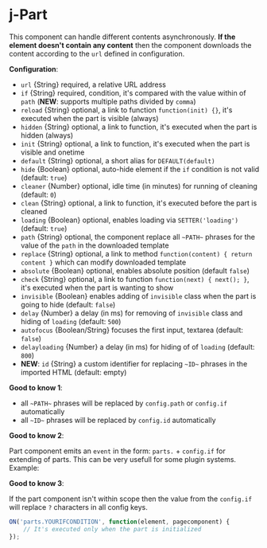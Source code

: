 # j-Part

This component can handle different contents asynchronously. __If the element doesn't contain any content__ then the component downloads the content according to the `url` defined in configuration.

__Configuration__:

- `url` {String} required, a relative URL address
- `if` {String} required, condition, it's compared with the value within of `path` (__NEW__: supports multiple paths divided by `comma`)
- `reload` {String} optional, a link to function `function(init) {}`, it's executed when the part is visible (always)
- `hidden` {String} optional, a link to function, it's executed when the part is hidden (always)
- `init` {String} optional, a link to function, it's executed when the part is visible and onetime
- `default` {String} optional, a short alias for `DEFAULT(default)`
- `hide` {Boolean} optional, auto-hide element if the `if` condition is not valid (default: `true`)
- `cleaner` {Number} optional, idle time (in minutes) for running of cleaning (default: `0`)
- `clean` {String} optional, a link to function, it's executed before the part is cleaned
- `loading` {Boolean} optional, enables loading via `SETTER('loading')` (default: `true`)
- `path` {String} optional, the component replace all `~PATH~` phrases for the value of the `path` in the downloaded template
- `replace` {String} optional, a link to method `function(content) { return content }` which can modify downloaded template
- `absolute` {Boolean} optional, enables absolute position (default `false`)
- `check` {String} optional, a link to function `function(next) { next(); }`, it's executed when the part is wanting to show
- `invisible` {Boolean} enables adding of `invisible` class when the part is going to hide (default: `false`)
- `delay` {Number} a delay (in ms) for removing of `invisible` class and hiding of `loading` (default: `500`)
- `autofocus` {Boolean/String} focuses the first input, textarea (default: `false`)
- `delayloading` {Number} a delay (in ms) for hiding of of `loading` (default: `800`)
- __NEW__: `id` {String} a custom identifier for replacing `~ID~` phrases in the imported HTML (default: empty)

__Good to know 1__:

- all `~PATH~` phrases will be replaced by `config.path` or `config.if` automatically
- all `~ID~` phrases will be replaced by `config.id` automatically

__Good to know 2__:

Part component emits an `event` in the form: `parts.` + `config.if` for extending of parts. This can be very usefull for some plugin systems. Example:

__Good to know 3__:

If the part component isn't within scope then the value from the `config.if` will replace `?` characters in all config keys.

```js
ON('parts.YOURIFCONDITION', function(element, pagecomponent) {
	// It's executed only when the part is initialized
});
```